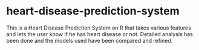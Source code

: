 # heart-disease-prediction-system

This is a Heart Disease Prediction System on R that takes various features and lets the user know if he has heart disease or not. Detailed analysis has been done and the models used have been compared and refined.
